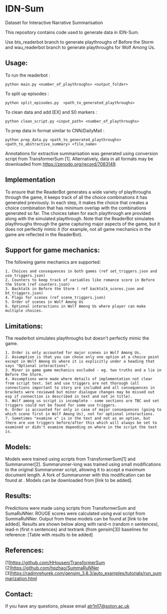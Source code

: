 # IDN-Sum
Dataset for Interactive Narrative Summarisation

This repository contains code used to generate data in IDN-Sum.  

Use bts_readerbot branch to generate playthroughs of Before the Storm and wau_readerbot branch to generate playthroughs for Wolf Among Us.

## Usage:  
To run the readerbot :  

    python main.py <number_of_playthroughs> <output_folder>  

To split up episodes :  

    python split_episodes.py  <path_to_generated_playthroughs>

To clean data and add [EX] and S0 markers :  

    python clean_script.py <input_path> <number_of_playthroughs>  

To prep data in format similar to CNN/DailyMail :  

    python prep_data.py <path_to_generated_playthroughs> <path_to_abstractive_summary> <file_name>

Annotations for extractive summarisation was generated using conversion script from TransformerSum [1]. 
Alternatively, data in all formats may be downloaded from https://zenodo.org/record/7083149.

## Implementation

To ensure that the ReaderBot generates a wide variety of playthroughs through the game, it keeps track of all the choice combinations it has generated previously. In each step, it makes the choice that creates a choice combination that has minimum overlap with the combinations generated so far. The choices taken for each playthrough are provided along with the simulated playthrough. Note that the ReaderBot simulates playthroughs through the game capturing major aspects of the game, but it does not perfectly mimic it (for example, not all game mechanics in the game are reflected in the ReaderBot).

## Support for game mechanics:  

The following game mechanics are supported: 
   
	1. Choices and consequences in both games (ref set_triggers.json and use_triggers.json)  
	2. Counters to keep track of variables like romance score in Before the Storm (ref counters.json)  
	3. Backtalk in Before the Storm ( ref backtalk_scores.json and bt_triggers.json)  
	4. Flags for scenes (ref scene_triggers.json)  
	5. Order of scenes in Wolf Among Us  
	6. Optional interactions in Wolf Among Us where player can make multiple choices.  
	
## Limitations:  

The readerbot simulates playthroughs but doesn't perfectly mimic the game. 

	1. Order is only accounted for major scenes in Wolf Among Us.  
	2. Assumption is that you can chose only one option at a choice point except in Wolf Among Us where it is explicitly under a heading that says "Optional interactions".  
	3. Minor in game game mechanics excluded - eg. two truths and a lie in Before the Storm.  
	4. Assumptions were made where details of implementation not clear from script text. Set and use triggers are not thorough (all connections important to story are included and all consequences in brackets were reviewed but minor dialogue changes may be missed out esp if connection is described in text and not in title).  
	5. Wolf among us script is incomplete - some sections are TBC and set triggers could not be found for some use triggers.  
	6. Order is accounted for only in case of major consequences (going to which scene first in Wolf Among Us), not for optional interactions.  
	7. Sometimes "examine x" is in the text and not as an option, but there are use triggers before/after this which will always be set to examined or didn't examine depending on where in the script the text is.  


## Models:
Models were trained using scripts from TransformerSum[1] and Summarunner[2]. Summarunner-long was trained using small modifications to the original Summarunner script, allowing it to accept a maximum document length. A fork of Summarunner with this modification can be found at <link to be added>.
Models can be downloaded from [link to be added].

## Results:
Predictions were made using scripts from TransformerSum and SumaRuNNer. ROUGE scores were calculated using eval script from SummaRuNNer. Output from these models can be found at [link to be added]. Results are shown below along with rand-n (random n sentences), lead-n (first n sentences) and textrank (from gensim[3]) baselines for reference:
[Table with results to be added]

## References:
[1]https://github.com/HHousen/TransformerSum <br />
[2]https://github.com/hpzhao/SummaRuNNer <br />
[3]https://radimrehurek.com/gensim_3.8.3/auto_examples/tutorials/run_summarization.html

## Contact:
If you have any questions, please email atr1n17@soton.ac.uk
